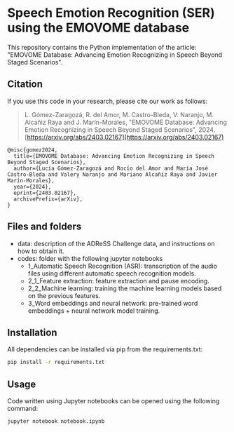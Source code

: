 # Speech Emotion Recognition (SER) using the EMOVOME database
This repository contains the Python implementation of the article: "EMOVOME Database: Advancing Emotion Recognizing in Speech Beyond Staged Scenarios".

## Citation
If you use this code in your research, please cite our work as follows:

> L. Gómez-Zaragozá, R. del Amor, M. Castro-Bleda, V. Naranjo, M. Alcañiz Raya and J. Marín-Morales, "EMOVOME Database: Advancing Emotion Recognizing in Speech Beyond Staged Scenarios", 2024. [https://arxiv.org/abs/2403.02167](https://arxiv.org/abs/2403.02167)


```
@misc{gomez2024,
  title={EMOVOME Database: Advancing Emotion Recognizing in Speech Beyond Staged Scenarios},
  author={Lucía Gómez-Zaragozá and Rocío del Amor and María José Castro-Bleda and Valery Naranjo and Mariano Alcañiz Raya and Javier Marín-Morales},
  year={2024},
  eprint={2403.02167},
  archivePrefix={arXiv},
}
```

## Files and folders
* data: description of the ADReSS Challenge data, and instructions on how to obtain it.
* codes: folder with the following jupyter notebooks
  * 1_Automatic Speech Recognition (ASR): transcription of the audio files using different automatic speech recognition models.
  * 2_1_Feature extraction: feature extraction and pause encoding. 
  * 2_2_Machine learning: training the machine learning models based on the previous features.
  * 3_Word embeddings and neural network: pre-trained word embeddings + neural network model training.


## Installation

All dependencies can be installed via pip from the requirements.txt:

```bash
pip install -r requirements.txt
```

## Usage

Code written using Jupyter notebooks can be opened using the following command: 

```bash
jupyter notebook notebook.ipynb
```



